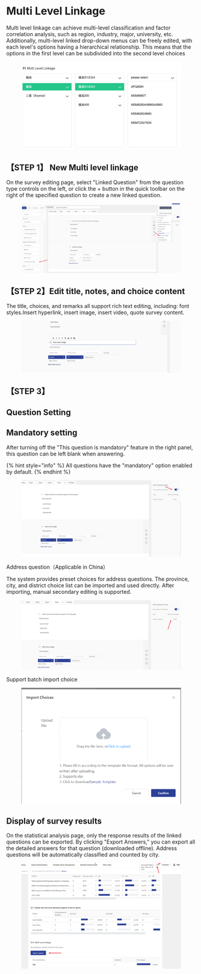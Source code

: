 # Multi Level Linkage

Multi level linkage can achieve multi-level classification and factor correlation analysis, such as region, industry, major, university, etc. Additionally, multi-level linked drop-down menus can be freely edited, with each level's options having a hierarchical relationship. This means that the options in the first level can be subdivided into the second level choices

<figure><img src="../../.gitbook/assets/image (1) (1) (1) (1) (1) (1) (1) (1) (1).png" alt=""><figcaption></figcaption></figure>





## 【STEP 1】 New Multi level linkage

On the survey editing page, select "Linked Question" from the question type controls on the left, or click the + button in the quick toolbar on the right of the specified question to create a new linked question.

<figure><img src="../../.gitbook/assets/image (2) (1) (1) (1) (1) (1) (1) (1) (1).png" alt=""><figcaption></figcaption></figure>

## 【STEP 2】Edit title, notes, and choice content

The title, choices, and remarks all support rich text editing, including: font styles.Insert hyperlink, insert image, insert video, quote survey content.

<figure><img src="../../.gitbook/assets/image (3) (1) (1) (1) (1) (1) (1) (1).png" alt=""><figcaption></figcaption></figure>

## 【STEP 3】

## Question Setting&#x20;

## Mandatory setting

&#x20;After turning off the "This question is mandatory" feature in the right panel, this question can be left blank when answering.

{% hint style="info" %}
All questions have the "mandatory" option enabled by default.
{% endhint %}

<figure><img src="../../.gitbook/assets/image (1) (1) (1) (1) (1) (1) (1) (1) (1) (1).png" alt=""><figcaption></figcaption></figure>

Address question（Applicable in China）

&#x20;The system provides preset choices for address questions. The province, city, and district choice list can be imported and used directly. After importing, manual secondary editing is supported.

<figure><img src="../../.gitbook/assets/image (2) (1) (1) (1) (1) (1) (1) (1) (1) (1).png" alt=""><figcaption></figcaption></figure>

Support batch import choice

<figure><img src="../../.gitbook/assets/image (4) (1) (1) (1) (1) (1) (1) (1).png" alt=""><figcaption></figcaption></figure>

## Display of survey results

&#x20;On the statistical analysis page, only the response results of the linked questions can be exported. By clicking "Export Answers," you can export all the detailed answers for that question (downloaded offline). Address questions will be automatically classified and counted by city.

<figure><img src="../../.gitbook/assets/image (975).png" alt=""><figcaption></figcaption></figure>

